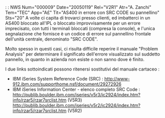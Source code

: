 :  : NWS Num="000009" Date="20050119" Rel="V2R1" Atr="A. Zanchi" Tem="TEC" App="A£" Tit="AS400 in errore con SRC CODE su pannellino" Sts="20"
A volte ci capita di trovarci presso clienti, ed imbatterci in un AS400 bloccato all'IPL o bloccato
improvvisamente per un errore imprecisato, con tutti i terminali bloccati (compresa la console), e
l'unica segnalazione che fornisce è un codice di errore sul pannellino frontale dell'unità centrale,
denominato "SRC CODE".

Molto spesso in questi casi, ci risulta difficile reperire il manuale "Problem Analysis" per determinare il significato dell'errore visualizzato sul suddetto pannello, in quanto in azienda non esiste o non sanno dove è finito.

I due links sottoindicati possono ritenersi sostitutivi del manuale cartaceo : 
- IBM iSeries System Reference Code (SRC) : 
   http://www-912.ibm.com/supporthome.nsf/document/29272926
- IBM iSeries Information Center - elenco completo SRC Code : 
   http://publib.boulder.ibm.com/iseries/v5r3/ic2924/index.htm?info/rzar5/rzar7srclist.htm    (V5R3)
   http://publib.boulder.ibm.com/iseries/v5r2/ic2924/index.htm?info/rzar5/rzar7srclist.htm    (V5R2)
